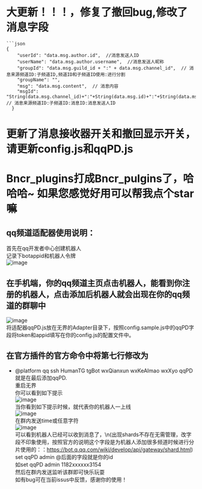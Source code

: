 # 大更新！！！，修复了撤回bug,修改了消息字段
````
```json
{
    "userId": "data.msg.author.id",  //消息发送人ID
    "userName": "data.msg.author.username",  //消息发送人昵称
    "groupId": "data.msg.guild_id + ":" + data.msg.channel_id",  // 消息来源频道ID:子频道ID,频道ID和子频道ID使用:进行分割
    "groupName": "",
    "msg": "data.msg.content",  // 消息内容
    "msgId": "String(data.msg.channel_id)+":"+String(data.msg.id)+":"+String(data.msg.author.id)", // 消息来源频道ID:子频道ID:消息ID:消息发送人ID
  }
  ````
# 更新了消息接收器开关和撤回显示开关，请更新config.js和qqPD.js
# Bncr_plugins打成Bncr_pulgins了，哈哈哈~ 如果您感觉好用可以帮我点个star嘛
## qq频道适配器使用说明：
首先在qq开发者中心创建机器人  
记录下botappid和机器人令牌  
![image](https://github.com/Mrzqd/Bncr_pulgins/assets/104408988/aad69a75-a516-4ab9-bcfe-ed2eb72f073e)  
## 在手机端，你的qq频道主页点击机器人，能看到你注册的机器人，点击添加后机器人就会出现在你的qq频道的群聊中  
![image](https://github.com/Mrzqd/Bncr_pulgins/assets/104408988/d1cb6f56-d4eb-4206-b323-dba2a7f97a1a)  
将适配器qqPD.js放在无界的Adapter目录下，按照config.sample.js中的qqPD字段将token和appid填写在你的config.js的配置文件中。  
## 在官方插件的官方命令中将第七行修改为  
 * @platform qq ssh HumanTG tgBot wxQianxun wxKeAImao wxXyo qqPD  
就是在最后添加qqPD.  
重启无界  
你可以看到如下提示  
![image](https://github.com/Mrzqd/Bncr_pulgins/assets/104408988/73c5e156-4a4a-4a61-91ed-a9851fbd2cb0)  
当你看到如下提示时候，就代表你的机器人一上线  
![image](https://github.com/Mrzqd/Bncr_pulgins/assets/104408988/913c4f73-9b46-4b9a-a3cd-201f0f867189)  
在群内发送time或任意字符  
![image](https://github.com/Mrzqd/Bncr_pulgins/assets/104408988/30c105cd-c544-4972-b99f-e5afbef4363a)  
可以看到机器人已经可以收到消息了，\n(出现shards不存在无需管理，改字段不印象使用，按照官方的说明这个字段是为机器人添加很多频道时候进行分片使用的：：https://bot.q.qq.com/wiki/develop/api/gateway/shard.html)  
set qqPD admin @后面的字段就是你的id   
如set qqPD admin 1182xxxxxx3154  
然后在群内发送监听该群即可快乐玩耍  
如有bug可在当前issus中反馈，感谢你的使用！
